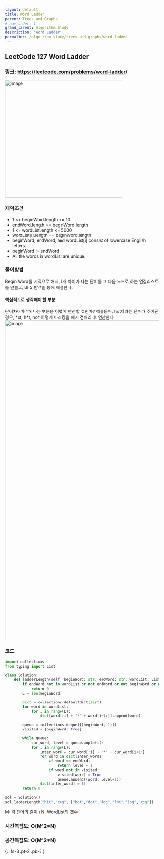 ```yaml
---
layout: default
title: Word Ladder
parent: Trees and Graphs
# nav_order: 1
grand_parent: Algorithm Study
description: "Word Ladder"
permalink: /algorithm-study/trees-and-graphs/word-ladder
---
```


## LeetCode 127 Word Ladder
### 링크: https://leetcode.com/problems/word-ladder/

<img width="383" alt="image" src="https://user-images.githubusercontent.com/39396725/196211019-21ec3047-8adb-4c2c-a9d8-ef5fbc08f290.png">

### 제약조건
- 1 <= beginWord.length <= 10
- endWord.length == beginWord.length
- 1 <= wordList.length <= 5000
- wordList[i].length == beginWord.length
- beginWord, endWord, and wordList[i] consist of lowercase English letters.
- beginWord != endWord
- All the words in wordList are unique.

### 풀이방법
Begin Word를 시작으로 해서, 1개 차이가 나는 단어를 그 다음 노드로 하는 연결리스트를 만들고, BFS 탐색을 통해 해결한다. 

#### 핵심적으로 생각해야 할 부분
단어차이가 1개 나는 부분을 어떻게 연산할 것인가? 
예를들어, hot이라는 단어가 주어진경우, \*ot, h\*t, ho\* 이렇게 마스킹을 해서 전처리 후 연산한다
<img width="1043" alt="image" src="https://user-images.githubusercontent.com/39396725/196218032-d183ea7c-c37f-4dcb-abf4-f58ba1395951.png">

### 코드
```python
import collections
from typing import List

class Solution:
    def ladderLength(self, beginWord: str, endWord: str, wordList: List[str]) -> int:
        if endWord not in wordList or not endWord or not beginWord or not wordList:
            return 0
        L = len(beginWord)

        dict = collections.defaultdict(list)
        for word in wordList:
            for i in range(L):
                dict[word[:i] + "*" + word[i+1:]].append(word)

        queue = collections.deque([(beginWord, 1)])
        visited = {beginWord: True}

        while queue:
            cur_word, level = queue.popleft()
            for i in range(L):
                inter_word = cur_word[:i] + "*" + cur_word[i+1:]
                for word in dict[inter_word]:
                    if word == endWord:
                        return level + 1
                    if word not in visited:
                        visited[word] = True
                        queue.append((word, level+1))
                dict[inter_word] = []
        return 0
            
sol = Solution()
sol.ladderLength("hit","cog", ["hot","dot","dog","lot","log","cog"])
```
M: 각 단어의 길이 / N: WordList의 갯수
### 시간복잡도: O(M^2\*N)

### 공간복잡도: O(M^2*N)
{: .fs-3 .pt-2 .pb-2 }
